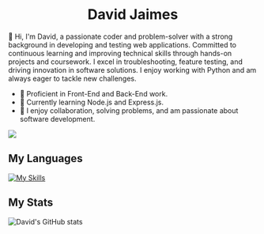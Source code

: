 <h1 align="center">David Jaimes</h1>

👋 Hi, I'm David, a passionate coder and problem-solver with a strong background in developing and testing web applications. Committed to continuous learning and improving technical skills through hands-on projects and coursework. I excel in troubleshooting, feature testing, and driving innovation in software solutions. I enjoy working with Python and am always eager to tackle new challenges.
<br>

* 👀 Proficient in Front-End and Back-End work.
* 🌱 Currently learning Node.js and Express.js.
* 🤝 I enjoy collaboration, solving problems, and am passionate about software development.

![](https://komarev.com/ghpvc/?username=your-github-zeroban)


## My Languages

[![My Skills](https://skillicons.dev/icons?i=html,css,nodejs,express,python,javascript,kotlin,mysql,mongodb)](https://skillicons.dev)

## My Stats
![David's GitHub stats](https://github-readme-stats.vercel.app/api?username=zeroban&show_icons=true&theme=transparent&hide=stars,contribs)



